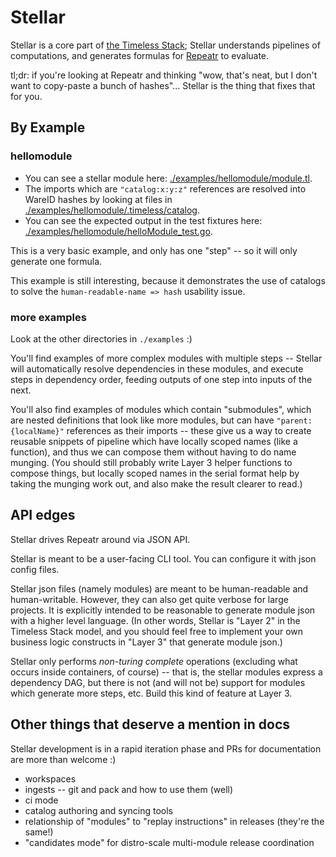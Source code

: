 Stellar
=======

Stellar is a core part of [the Timeless Stack](https://repeatr.io);
Stellar understands pipelines of computations, and generates formulas
for [Repeatr](https://github.com/polydawn/repeatr) to evaluate.

tl;dr: if you're looking at Repeatr and thinking
"wow, that's neat, but I don't want to copy-paste a bunch of hashes"...
Stellar is the thing that fixes that for you.


By Example
----------

### hellomodule

- You can see a stellar module here:
  [./examples/hellomodule/module.tl](./examples/hellomodule/module.tl).
- The imports which are `"catalog:x:y:z"` references are resolved into WareID hashes
  by looking at files in
  [./examples/hellomodule/.timeless/catalog](./examples/hellomodule/.timeless/catalog).
- You can see the expected output in the test fixtures here:
  [./examples/hellomodule/helloModule_test.go](./examples/hellomodule/helloModule_test.go).

This is a very basic example, and only has one "step" -- so it will only generate one formula.

This example is still interesting, because it demonstrates the use of catalogs to
solve the `human-readable-name => hash` usability issue.

### more examples

Look at the other directories in `./examples` :)

You'll find examples of more complex modules with multiple steps -- Stellar
will automatically resolve dependencies in these modules, and execute steps in
dependency order, feeding outputs of one step into inputs of the next.

You'll also find examples of modules which contain "submodules", which are
nested definitions that look like more modules, but can have `"parent:{localName}"`
references as their imports -- these give us a way to create reusable snippets
of pipeline which have locally scoped names (like a function), and thus we can
compose them without having to do name munging.
(You should still probably write Layer 3 helper functions to compose things, but
locally scoped names in the serial format help by taking the munging work out,
and also make the result clearer to read.)


API edges
---------

Stellar drives Repeatr around via JSON API.

Stellar is meant to be a user-facing CLI tool.  You can configure it with json config files.

Stellar json files (namely modules) are meant to be human-readable and human-writable.
However, they can also get quite verbose for large projects.
It is explicitly intended to be reasonable to generate module json with a higher level language.
(In other words, Stellar is "Layer 2" in the Timeless Stack model, and you should feel free to implement your own business logic constructs in "Layer 3" that generate module json.)

Stellar only performs *non-turing complete* operations (excluding what occurs inside containers, of course) -- that is, the stellar modules express a dependency DAG, but
there is not (and will not be) support for modules which generate more steps, etc.
Build this kind of feature at Layer 3.


Other things that deserve a mention in docs
-------------------------------------------

Stellar development is in a rapid iteration phase and PRs for documentation are more than welcome :)

- workspaces
- ingests -- git and pack and how to use them (well)
- ci mode
- catalog authoring and syncing tools
- relationship of "modules" to "replay instructions" in releases (they're the same!)
- "candidates mode" for distro-scale multi-module release coordination
